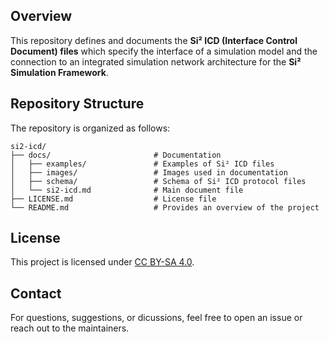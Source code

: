 ## Overview

This repository defines and documents the **Si² ICD (Interface Control Document) files** which specify the interface of a simulation model and the connection to an integrated simulation network architecture for the **Si² Simulation Framework**.

## Repository Structure

The repository is organized as follows:

```
si2-icd/
├── docs/                       # Documentation
│   ├── examples/               # Examples of Si² ICD files
│   ├── images/                 # Images used in documentation
│   ├── schema/                 # Schema of Si² ICD protocol files
│   └── si2-icd.md              # Main document file
├── LICENSE.md                  # License file
└── README.md                   # Provides an overview of the project
```

## License
 This project is licensed under [CC BY-SA 4.0](LICENSE.md).
 
 ## Contact
 For questions, suggestions, or dicussions, feel free to open an issue or reach out to the maintainers.
